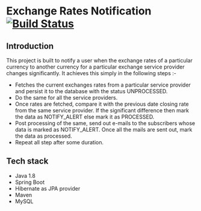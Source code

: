 # Exchange Rates Notification [![Build Status](https://travis-ci.org/siddharthgoel88/xrates.svg)](https://travis-ci.org/siddharthgoel88/xrates)

## Introduction
This project is built to notify a user when the exchange rates of a particular currency to another currency for a particular exchange service provider changes significantly. It achieves this simply in the following steps :-
 - Fetches the current exchanges rates from a particular service provider and persist it to the database with the status UNPROCESSED.
 - Do the same for all the service providers.
 - Once rates are fetched, compare it with the previous date closing rate from the same service provider. If the significant difference then mark the data as NOTIFY_ALERT else mark it as PROCESSED.
 - Post processing of the same, send out e-mails to the subscribers whose data is marked as NOTIFY_ALERT. Once all the mails are sent out, mark the data as processed.
 - Repeat all step after some duration.

## Tech stack
- Java 1.8
- Spring Boot
- Hibernate as JPA provider
- Maven
- MySQL

